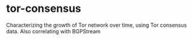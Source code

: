 # tor-consensus
Characterizing the growth of Tor network over time, using Tor consensus data. Also correlating with BGPStream
